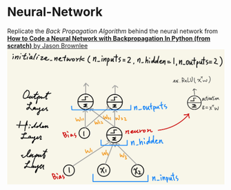 # Neural-Network
Replicate the *Back Propagation Algorithm* behind the neural network from [**How to Code a Neural Network with Backpropagation In Python (from scratch)** by Jason Brownlee](https://machinelearningmastery.com/implement-backpropagation-algorithm-scratch-python/)
![MLP Network](MLP_network.jpg)
